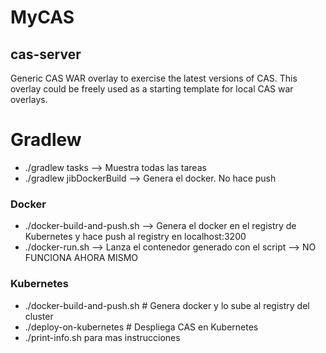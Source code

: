 # MyCAS

## cas-server

Generic CAS WAR overlay to exercise the latest versions of CAS. This overlay could be freely used as a starting template for local CAS war overlays.

# Gradlew

- ./gradlew tasks --> Muestra todas las tareas
- ./gradlew jibDockerBuild --> Genera el docker. No hace push

### Docker 

- ./docker-build-and-push.sh --> Genera el docker en el registry de Kubernetes y hace push al registry en localhost:3200
- ./docker-run.sh --> Lanza el contenedor generado con el script --> NO FUNCIONA AHORA MISMO

### Kubernetes

- ./docker-build-and-push.sh # Genera docker y lo sube al registry del cluster
- ./deploy-on-kubernetes # Despliega CAS en Kubernetes
- ./print-info.sh para mas instrucciones
